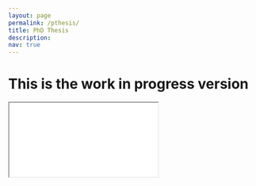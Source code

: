 ```yaml
---
layout: page
permalink: /pthesis/
title: PhD Thesis
description: 
nav: true
---
```


<h1>This is the work in progress version</h1>

<iframe class="CV" src="/assets/pdf/thesis/Kappa.pdf">

</iframe>
